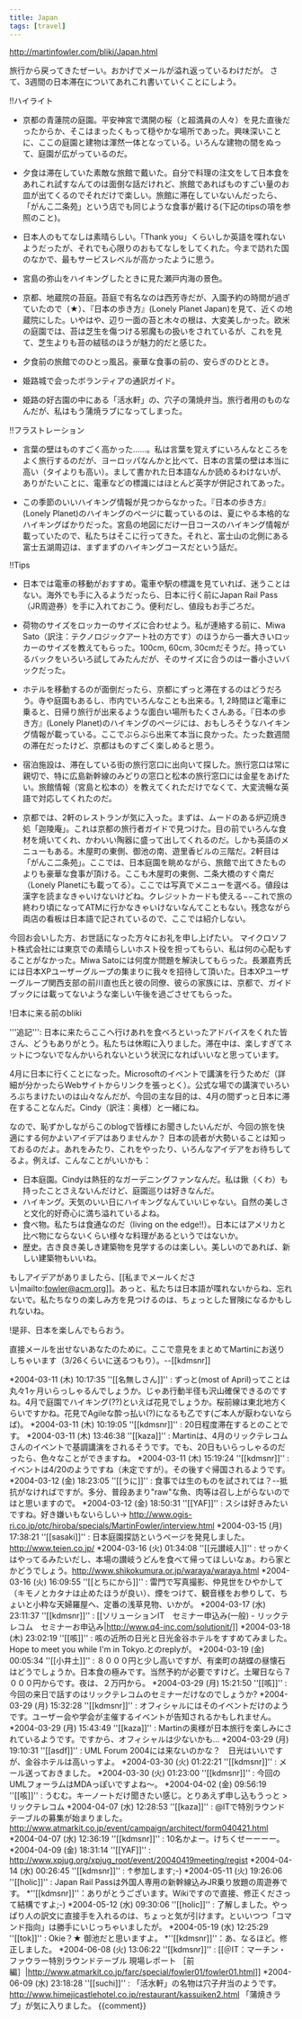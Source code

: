 ```yaml
---
title: Japan
tags: [travel]
---
```


http://martinfowler.com/bliki/Japan.html

旅行から戻ってきたぜーい。おかげでメールが溢れ返っているわけだが。
さて、3週間の日本滞在についてあれこれ書いていくことにしよう。

!!ハイライト

* 京都の青蓮院の庭園。平安神宮で満開の桜（と超満員の人々）を見た直後だったからか、そこはまったくもって穏やかな場所であった。興味深いことに、ここの庭園と建物は渾然一体となっている。いろんな建物の間をぬって、庭園が広がっているのだ。

* 夕食は滞在していた素敵な旅館で戴いた。自分で料理の注文をして日本食をあれこれ試すなんてのは面倒な話だけれど、旅館であればものすごい量のお皿が出てくるのでそれだけで楽しい。旅館に滞在していないんだったら、「がんこ二条苑」という店でも同じような食事が戴ける(下記のtipsの項を参照のこと)。

* 日本人のもてなしは素晴らしい。「Thank you」くらいしか英語を喋れないようだったが、それでも心限りのおもてなしをしてくれた。今まで訪れた国のなかで、最もサービスレベルが高かったように思う。

* 宮島の弥山をハイキングしたときに見た瀬戸内海の景色。

* 京都、地蔵院の苔庭。苔庭で有名なのは西芳寺だが、入園予約の時間が過ぎていたので（★）、『日本の歩き方』(Lonely Planet Japan)を見て、近くの地蔵院にした。いやはや、辺り一面の苔と木々の根は、大変美しかった。欧米の庭園では、苔は芝生を傷つける邪魔もの扱いをされているが、これを見て、芝生よりも苔の絨毯のほうが魅力的だと感じた。

* 夕食前の旅館でのひとっ風呂。豪華な食事の前の、安らぎのひととき。

* 姫路城で会ったボランティアの通訳ガイド。

* 姫路の好古園の中にある「活水軒」の、穴子の蒲焼弁当。旅行者用のものなんだが、私はもう蒲焼ラブになってしまった。

!!フラストレーション

* 言葉の壁はものすごく高かった……。私は言葉を覚えずにいろんなところをよく旅行するのだが、ヨーロッパなんかと比べて、日本の言葉の壁は本当に高い（タイよりも高い）。まして書かれた日本語なんか読めるわけないが、ありがたいことに、電車などの標識にはほとんど英字が併記されてあった。

* この季節のいいハイキング情報が見つからなかった。『日本の歩き方』(Lonely Planet)のハイキングのページに載っているのは、夏にやる本格的なハイキングばかりだった。宮島の地図にだけ一日コースのハイキング情報が載っていたので、私たちはそこに行ってきた。それと、富士山の北側にある富士五湖周辺は、まずまずのハイキングコースだという話だ。

!!Tips

* 日本では電車の移動がおすすめ。電車や駅の標識を見ていれば、迷うことはない。海外でも手に入るようだったら、日本に行く前にJapan Rail Pass（JR周遊券）を手に入れておこう。便利だし、値段もお手ごろだ。

* 荷物のサイズをロッカーのサイズに合わせよう。私が連絡する前に、Miwa Sato（訳注：テクノロジックアート社の方です）のほうから一番大きいロッカーのサイズを教えてもらった。100cm, 60cm, 30cmだそうだ。持っているバックをいろいろ試してみたんだが、そのサイズに合うのは一番小さいバックだった。

* ホテルを移動するのが面倒だったら、京都にずっと滞在するのはどうだろう。寺や庭園もあるし、市内でいろんなことも出来る。1, 2時間ほど電車に乗ると、日帰り旅行が出来るような面白い場所もたくさんある。『日本の歩き方』(Lonely Planet)のハイキングのページには、おもしろそうなハイキング情報が載っている。ここでぶらぶら出来て本当に良かった。たった数週間の滞在だったけど、京都はものすごく楽しめると思う。

* 宿泊施設は、滞在している街の旅行窓口に出向いて探した。旅行窓口は常に親切で、特に広島新幹線のみどりの窓口と松本の旅行窓口には金星をあげたい。旅館情報（宮島と松本の）を教えてくれただけでなくて、大変流暢な英語で対応してくれたのだ。

* 京都では、2軒のレストランが気に入った。まずは、ムードのある炉辺焼き処「迦陵庵」。これは京都の旅行者ガイドで見つけた。目の前でいろんな食材を焼いてくれ、かわいい陶器に盛って出してくれるのだ。しかも英語のメニューもある。木屋町の東側、御池の南、遊里香ビルの三階だ。2軒目は「がんこ二条苑」。ここでは、日本庭園を眺めながら、旅館で出てきたものよりも豪華な食事が頂ける。ここも木屋町の東側、二条大橋のすぐ南だ（Lonely Planetにも載ってる）。ここでは写真でメニューを選べる。値段は漢字を読まなきゃいけないけどね。クレジットカードも使える−−これで旅の終わり頃になってATMに行かなきゃいけないなんてこともない。残念ながら両店の看板は日本語で記されているので、ここでは紹介しない。

今回お会いした方、お世話になった方々にお礼を申し上げたい。
マイクロソフト株式会社には東京での素晴らしいホスト役を担ってもらい、私は何の心配もすることがなかった。Miwa Satoには何度か問題を解決してもらった。長瀬嘉秀氏には日本XPユーザーグループの集まりに我々を招待して頂いた。日本XPユーザーグループ関西支部の前川直也氏と彼の同僚、彼らの家族には、京都で、ガイドブックには載ってないような楽しい午後を過ごさせてもらった。



!日本に来る前のbliki

'''追記''': 日本に来たらここへ行けあれを食べろといったアドバイスをくれた皆さん、どうもありがとう。私たちは休暇に入りました。滞在中は、楽しすぎてネットにつないでなんかいられないという状況になればいいなと思っています。

4月に日本に行くことになった。Microsoftのイベントで講演を行うためだ（詳細が分かったらWebサイトからリンクを張っとく）。公式な場での講演でいろいろぶちまけたいのは山々なんだが、今回の主な目的は、4月の間ずっと日本に滞在することなんだ。Cindy（訳注：奥様）と一緒にね。

なので、恥ずかしながらこのblogで皆様にお聞きしたいんだが、今回の旅を快適にする何かよいアイデアはありませんか？ 日本の読者が大勢いることは知っておるのだよ。あれをみたり、これをやったり、いろんなアイデアをお待ちしてるよ。例えば、こんなことがいいかも：

* 日本庭園。Cindyは熱狂的なガーデニングファンなんだ。私は鍬（くわ）も持ったことさえないんだけど、庭園巡りは好きなんだ。
* ハイキング。天気のいい日にハイキングなんていいじゃない。自然の美しさと文化的好奇心に満ち溢れているよね。
* 食べ物。私たちは食通なのだ（living on the edge!!）。日本にはアメリカと比べ物にならないくらい様々な料理があるというではないか。
* 歴史。古き良き美しき建築物を見学するのは楽しい。美しいのであれば、新しい建築物もいいね。

もしアイデアがありましたら、[[私までメールください|mailto:fowler@acm.org]]。あっと、私たちは日本語が喋れないからね、忘れないで。私たちなりの楽しみ方を見つけるのは、ちょっとした冒険になるかもしれないね。

!是非、日本を楽しんでもらおう。

直接メールを出せないあなたのために。ここで意見をまとめてMartinにお送りしちゃいます（3/26くらいに送るつもり）。--[[kdmsnr]]

*2004-03-11 (木) 10:17:35 ''[[名無しさん]]'' : ずっと(most of April)ってことは丸々1ヶ月いらっしゃるんでしょうか。じゃあ行動半径も沢山確保できるのですね。4月で庭園でハイキング(??)といえば花見でしょうか。桜前線は東北地方くらいですかね。花見でAgileな酔っ払い(?)になるも乙です(ご本人が厭わないならば)。
*2004-03-11 (木) 10:19:05 ''[[kdmsnr]]'' : 20日程度滞在するとのことです。
*2004-03-11 (木) 13:46:38 ''[[kaza]]'' : Martinは、4月のリックテレコムさんのイベントで基調講演をされるそうです。でも、20日もいらっしゃるのだったら、色々なことができますね。
*2004-03-11 (木) 15:19:24 ''[[kdmsnr]]'' : イベントは4/20のようですね（未定ですが）。その後すぐ帰国されるようです。
*2004-03-12 (金) 18:23:05 ''[[うに]]'' : 食事では生のものを試されては？--抵抗がなければですが。多分、普段あまり"raw"な魚、肉等は召し上がらないのではと思いますので。
*2004-03-12 (金) 18:50:31 ''[[YAF]]'' : スシは好きみたいですね。好き嫌いもないらしい-> http://www.ogis-ri.co.jp/otc/hiroba/specials/MartinFowler/interview.html
*2004-03-15 (月) 17:38:21 ''[[sasaki]]'' : 日本庭園探訪というページを発見しました。http://www.teien.co.jp/
*2004-03-16 (火) 01:34:08 ''[[元讃岐人]]'' : せっかくはやってるみたいだし、本場の讃岐うどんを食べて帰ってほしいなぁ。わら家とかどうでしょう。http://www.shikokumura.or.jp/waraya/waraya.html
*2004-03-16 (火) 16:09:55 ''[[とちにから]]'' : 雷門で写真撮影、仲見世をひやかして（キモノとカタナは止めたほうが良い）、煙をつけて、観音様をお参りして、ちょいと小粋な天婦羅屋へ、定番の浅草見物、いかが。
*2004-03-17 (水) 23:11:37 ''[[kdmsnr]]'' : [[ソリューションIT　セミナー申込み(一般) - リックテレコム　セミナーお申込み|http://www.q4-inc.com/solutionit/]]
*2004-03-18 (木) 23:02:19 ''[[咳]]'' : 咳の近所の日光と日光金谷ホテルをすすめてみました。Hope to meet you while I'm in Tokyo.とのreplyが。
*2004-03-19 (金) 00:05:34 ''[[小井土]]'' : ８０００円と少し高いですが、有楽町の胡蝶の昼懐石はどうでしょうか。日本食の極みです。当然予約が必要ですけど。土曜日なら７０００円からです。夜は、２万円から。
*2004-03-29 (月) 15:21:50 ''[[咳]]'' : 今回の来日で話すのはリックテレコムのセミナーだけなのでしょうか?
*2004-03-29 (月) 15:32:28 ''[[kdmsnr]]'' : オフィシャルにはそのイベントだけのようです。ユーザー会や学会が主催するイベントが告知されるかもしれません。
*2004-03-29 (月) 15:43:49 ''[[kaza]]'' : Martinの奥様が日本旅行を楽しみにされているようです。ですから、オフィシャルは少ないかも...
*2004-03-29 (月) 19:10:31 ''[[asdf]]'' : UML Forum 2004には来ないのかな？　日光はいいですが、金谷ホテルは高いっすよ。
*2004-03-30 (火) 01:22:21 ''[[kdmsnr]]'' : メール送っておきました。
*2004-03-30 (火) 01:23:00 ''[[kdmsnr]]'' : 今回のUMLフォーラムはMDAっぽいですよね〜。
*2004-04-02 (金) 09:56:19 ''[[咳]]'' : うむむ。キーノートだけ聞きたい感じ。とりあえず申し込もうっと > リックテレコム
*2004-04-07 (水) 12:28:53 ''[[kaza]]'' : @ITで特別ラウンドテーブルの募集が始まりました。http://www.atmarkit.co.jp/event/campaign/architect/form040421.html
*2004-04-07 (水) 12:36:19 ''[[kdmsnr]]'' : 10名かよー。けちくせーーーー。
*2004-04-09 (金) 18:31:14 ''[[YAF]]'' : http://www.xpjug.org/xpjug_root/event/20040419meeting/regist
*2004-04-14 (水) 00:26:45 ''[[kdmsnr]]'' : ↑参加します;-)
*2004-05-11 (火) 19:26:06 ''[[holic]]'' : Japan Rail Passは外国人専用の新幹線込みJR乗り放題の周遊券です。
*''[[kdmsnr]]''：ありがとうございます。Wikiですので直接、修正くださって結構ですよ;-)
*2004-05-12 (水) 09:30:06 ''[[holic]]'' : 了解しました。やっぱり人の訳文に直接手を入れるのは、ちょっと気が引けます。といいつつ「コマンド指向」は勝手にいじっちゃいましたが。
*2004-05-19 (水) 12:25:29 ''[[tok]]'' : Okie？★ 御池だと思いますよ。
*''[[kdmsnr]]''：あ、なるほど。修正しました。
*2004-06-08 (火) 13:06:22 ''[[kdmsnr]]'' : [[＠IT：マーチン・ファウラー特別ラウンドテーブル 現場レポート ［前編］|http://www.atmarkit.co.jp/farc/special/fowler01/fowler01.html]]
*2004-06-09 (水) 23:18:28 ''[[suchi]]'' : 「活水軒」の名物は穴子弁当のようです。http://www.himejicastlehotel.co.jp/restaurant/kassuiken2.html  「蒲焼きラブ」が気に入りました。
{{comment}}
